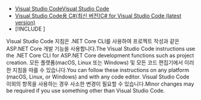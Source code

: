 * [<span data-ttu-id="05c51-101">Visual Studio Code</span><span class="sxs-lookup"><span data-stu-id="05c51-101">Visual Studio Code</span></span>](https://code.visualstudio.com/download)
* [<span data-ttu-id="05c51-102">Visual Studio Code용 C#(최신 버전)</span><span class="sxs-lookup"><span data-stu-id="05c51-102">C# for Visual Studio Code (latest version)</span></span>](https://marketplace.visualstudio.com/items?itemName=ms-dotnettools.csharp)
* [!INCLUDE [](~/includes/3.0-SDK.md)]

<span data-ttu-id="05c51-103">Visual Studio Code 지침은 .NET Core CLI를 사용하여 프로젝트 작성과 같은 ASP.NET Core 개발 기능을 사용합니다.</span><span class="sxs-lookup"><span data-stu-id="05c51-103">The Visual Studio Code instructions use the .NET Core CLI for ASP.NET Core development functions such as project creation.</span></span> <span data-ttu-id="05c51-104">모든 플랫폼(macOS, Linux 또는 Windows) 및 모든 코드 편집기에서 이러한 지침을 따를 수 있습니다.</span><span class="sxs-lookup"><span data-stu-id="05c51-104">You can follow these instructions on any platform (macOS, Linux, or Windows) and with any code editor.</span></span> <span data-ttu-id="05c51-105">Visual Studio Code 이외의 항목을 사용하는 경우 사소한 변경이 필요할 수 있습니다.</span><span class="sxs-lookup"><span data-stu-id="05c51-105">Minor changes may be required if you use something other than Visual Studio Code.</span></span>
